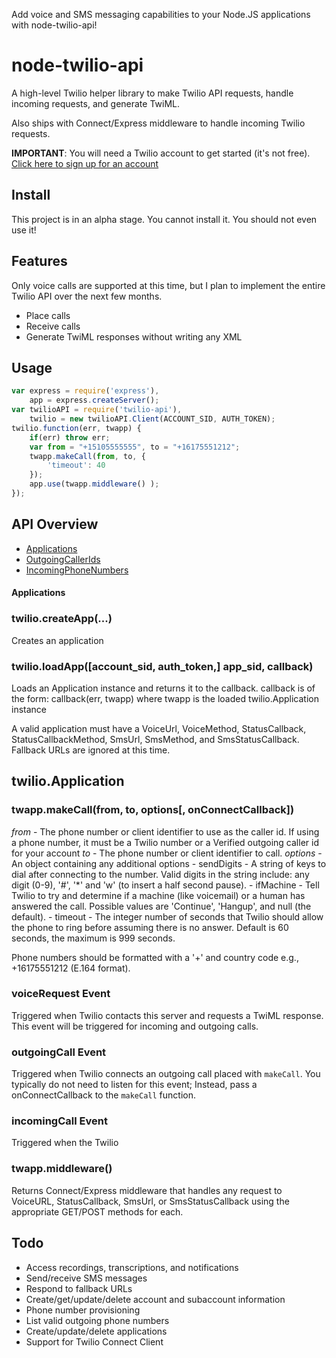 Add voice and SMS messaging capabilities to your Node.JS applications with node-twilio-api!

# node-twilio-api

A high-level Twilio helper library to make Twilio API requests, handle incoming requests,
and generate TwiML.

Also ships with Connect/Express middleware to handle incoming Twilio requests.

**IMPORTANT**: You will need a Twilio account to get started (it's not free). [Click here to sign up for 
an account](https://www.twilio.com/try-twilio)

## Install

This project is in an alpha stage. You cannot install it. You should not even use it!

## Features

Only voice calls are supported at this time, but I plan to implement the entire Twilio API over
the next few months.

 - Place calls
 - Receive calls
 - Generate TwiML responses without writing any XML

## Usage

```javascript
var express = require('express'),
    app = express.createServer();
var twilioAPI = require('twilio-api'),
	twilio = new twilioAPI.Client(ACCOUNT_SID, AUTH_TOKEN);
twilio.function(err, twapp) {
	if(err) throw err;
	var from = "+15105555555", to = "+16175551212";
	twapp.makeCall(from, to, {
		'timeout': 40
	});
	app.use(twapp.middleware() );
});
```

## API Overview

 - [Applications](#applications)
 - [OutgoingCallerIds](#outgoing)
 - [IncomingPhoneNumbers](#incoming)

#### <a name="applications"></a>Applications

### twilio.createApp(...)

Creates an application

### twilio.loadApp([account_sid, auth_token,] app_sid, callback)

Loads an Application instance and returns it to the callback.
callback is of the form: callback(err, twapp) where twapp is the loaded twilio.Application instance

A valid application must have a VoiceUrl, VoiceMethod, StatusCallback, StatusCallbackMethod,
SmsUrl, SmsMethod, and SmsStatusCallback.  Fallback URLs are ignored at this time.

## twilio.Application

### twapp.makeCall(from, to, options[, onConnectCallback])

*from* - The phone number or client identifier to use as the caller id. If using a phone number, it must be a Twilio number or a Verified outgoing caller id for your account
*to* - The phone number or client identifier to call.
*options* - An object containing any additional options
	- sendDigits - A string of keys to dial after connecting to the number. Valid digits in the string include: any digit (0-9), '#', '*' and 'w' (to insert a half second pause).
	- ifMachine - Tell Twilio to try and determine if a machine (like voicemail) or a human has answered the call. Possible values are 'Continue', 'Hangup', and null (the default).
	- timeout - The integer number of seconds that Twilio should allow the phone to ring before assuming there is no answer. Default is 60 seconds, the maximum is 999 seconds.

Phone numbers should be formatted with a '+' and country code e.g., +16175551212 (E.164 format).

### voiceRequest Event

Triggered when Twilio contacts this server and requests a TwiML response. This event will be triggered for incoming and outgoing calls.

### outgoingCall Event

Triggered when Twilio connects an outgoing call placed with `makeCall`. You typically do not need to
listen for this event; Instead, pass a onConnectCallback to the `makeCall` function.

### incomingCall Event

Triggered when the Twilio

### twapp.middleware()

Returns Connect/Express middleware that handles any request to VoiceURL, StatusCallback,
SmsUrl, or SmsStatusCallback using the appropriate GET/POST methods for each.

## Todo

 - Access recordings, transcriptions, and notifications
 - Send/receive SMS messages
 - Respond to fallback URLs
 - Create/get/update/delete account and subaccount information
 - Phone number provisioning
 - List valid outgoing phone numbers
 - Create/update/delete applications
 - Support for Twilio Connect Client
